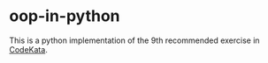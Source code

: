 # oop-in-python
This is a python implementation of the 9th recommended exercise in [CodeKata](http://codekata.com/kata/kata09-back-to-the-checkout/).
